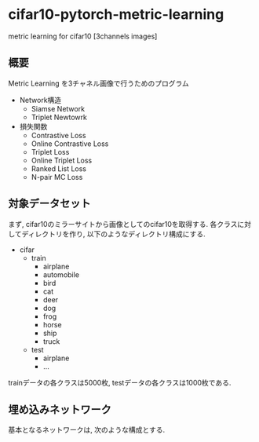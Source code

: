 # cifar10-pytorch-metric-learning

metric learning for cifar10 [3channels images]

## 概要
Metric Learning を3チャネル画像で行うためのプログラム

- Network構造
  - Siamse Network
  - Triplet Newtowrk 
- 損失関数
  - Contrastive Loss
  - Online Contrastive Loss
  - Triplet Loss
  - Online Triplet Loss
  - Ranked List Loss
  - N-pair MC Loss
  
## 対象データセット
まず, cifar10のミラーサイトから画像としてのcifar10を取得する.
各クラスに対してディレクトリを作り, 以下のようなディレクトリ構成にする.
- cifar
  - train
    - airplane
    - automobile
    - bird
    - cat
    - deer
    - dog
    - frog
    - horse
    - ship
    - truck
  - test
    - airplane
    - ...
    
 trainデータの各クラスは5000枚, testデータの各クラスは1000枚である.
 
## 埋め込みネットワーク
基本となるネットワークは, 次のような構成とする.
